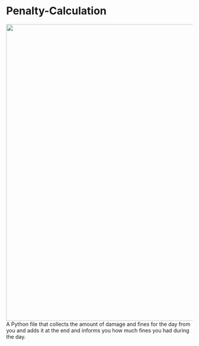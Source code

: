 # Penalty-Calculation
<img src="https://github.com/Scorpian-my/icon/blob/master/icons/python/python-original-wordmark.svg" width="800px" height="800px">
A Python file that collects the amount of damage and fines for the day from you and adds it at the end and informs you how much fines you had during the day.
